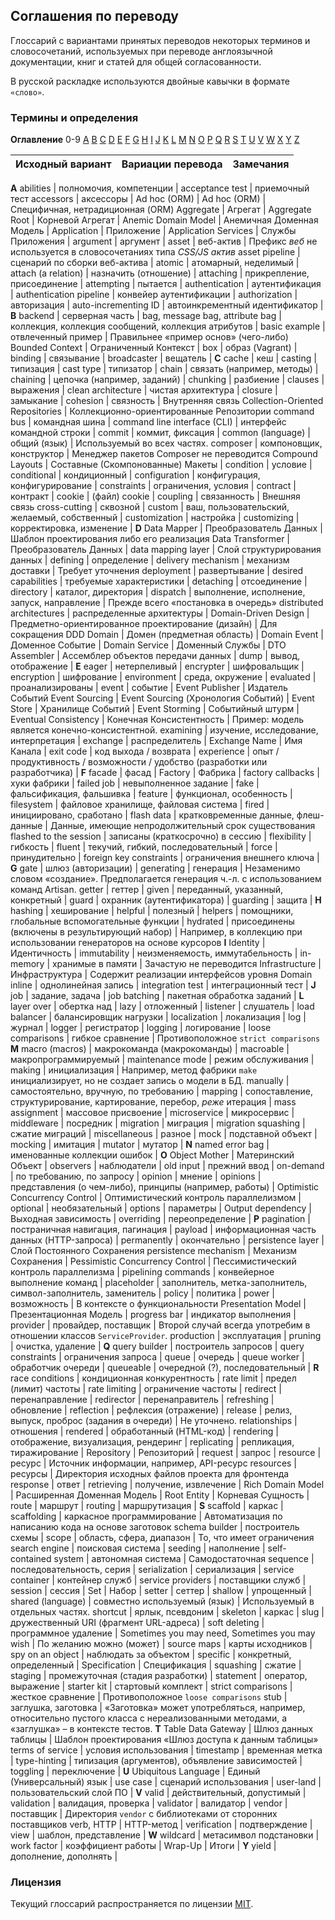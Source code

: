 ## Соглашения по переводу

Глоссарий с вариантами принятых переводов некоторых терминов и словосочетаний, используемых при переводе англоязычной документации, книг и статей для общей согласованности.

В русской раскладке используются двойные кавычки в формате `«слово»`.

<a name="terms-and-definitions"></a>
### Термины и определения

**Оглавление**
0-9
[A](#dictionary-a)
[B](#dictionary-b)
[C](#dictionary-c)
[D](#dictionary-d)
[E](#dictionary-e)
[F](#dictionary-f)
[G](#dictionary-g)
[H](#dictionary-h)
[I](#dictionary-i)
[J](#dictionary-j)
[K](#dictionary-k)
[L](#dictionary-l)
[M](#dictionary-m)
[N](#dictionary-n)
[O](#dictionary-o)
[P](#dictionary-p)
[Q](#dictionary-q)
[R](#dictionary-r)
[S](#dictionary-s)
[T](#dictionary-t)
[U](#dictionary-u)
[V](#dictionary-v)
[W](#dictionary-w)
[X](#dictionary-x)
[Y](#dictionary-y)
[Z](#dictionary-z)

Исходный вариант  |  Вариации перевода  |  Замечания
----------------- | ------------------- | -------------
<a name="dictionary-a">**A**</a>
abilities  |  полномочия, компетенции  |
acceptance test  |  приемочный тест
accessors  |  аксессоры  |
Ad hoc (ORM)  |  Ad hoc (ORM)  |  Специфичная, нетрадиционная (ORM)
Aggregate  |  Агрегат  |
Aggregate Root  |  Корневой Агрегат  |
Anemic Domain Model  |  Анемичная Доменная Модель  |
Application  |  Приложение  |
Application Services  |  Службы Приложения  |
argument  |  аргумент  |
asset  |  веб-актив  |  Префикс *веб* не используется в словосочетаниях типа *CSS/JS актив*
asset pipeline  |  сценарий по сборки веб-актива  |
atomic  |  атомарный, неделимый  |
attach (a relation)  |  назначить (отношение)  |
attaching  |  прикрепление, присоединение  |
attempting  |  пытается  |
authentication  |  аутентификация  |
authentication pipeline  |  конвейер аутентификации  |
authorization  |  авторизация  |
auto-incrementing ID  |  автоинкрементный идентификатор  |
<a name="dictionary-b">**B**</a>
backend  |  серверная часть  |
bag, message bag, attribute bag  |  коллекция, коллекция сообщений, коллекция атрибутов  |
basic example  |  отвлеченный пример  |  Правильнее «пример основ» (чего-либо)
Bounded Context  |  Ограниченный Контекст  |
box  |  образ (Vagrant)  |
binding  |  связывание  |
broadcaster  |  вещатель  |
<a name="dictionary-c">**C**</a>
cache  |  кеш  |
casting  |  типизация  |
cast type  |  типизатор  |
chain  |  связать (например, методы)  |
chaining  |  цепочка (например, заданий)  |
chunking  |  разбиение  |
clauses  |  выражения  |
clean architecture  |  чистая архитектура  |
сlosure  |  замыкание  |
cohesion  |  связность  |  Внутренняя связь
Collection-Oriented Repositories  |  Коллекционно-ориентированные Репозитории
command bus  |  командная шина  |
command line interface (CLI)  |  интерфейс командной строки  |
commit  |  коммит, фиксация  |
common (language)  |  общий (язык)  |  Используемый во всех частях.
composer  |  компоновщик, конструктор  |  Менеджер пакетов Composer не переводится
Compound Layouts  |  Составные (Скомпонованные) Макеты  |
condition  |  условие  |
conditional  |  кондиционный  |
configuration  |  конфигурация, конфигурирование  |
constraints  |  ограничения, условия  |
contract  |  контракт  |
cookie  |  (файл) cookie  |
coupling  |  связанность  |  Внешняя связь
cross-cutting  |  сквозной  |
custom  |  ваш, пользовательский, желаемый, собственный  |
customization  |  настройка  |
customizing  |  корректировка, изменение  |
<a name="dictionary-d">**D**</a>
Data Mapper  |  Преобразователь Данных  |  Шаблон проектирования либо его реализация
Data Transformer  |  Преобразователь Данных  |
data mapping layer  |  Слой структурирования данных  |
defining  |  определение  |
delivery mechanism  |  механизм доставки  |  Требует уточнения
deployment  |  развертывание  |
desired capabilities  |  требуемые характеристики  |
detaching  |  отсоединение  |
directory  |  каталог, директория  |
dispatch  |  выполнение, исполнение, запуск, направление  |  Прежде всего «постановка в очередь»
distributed architectures  |  распределенные архитектуры  |
Domain-Driven Design  |  Предметно-ориентированное проектирование (дизайн)  |  Для сокращения DDD
Domain  |  Домен (предметная область)  |
Domain Event  |  Доменное Событие  |
Domain Service  |  Доменный Службы  |
DTO Assembler  |  Ассемблер объектов передачи данных  |
dump  |  вывод, отображение  |
<a name="dictionary-e">**E**</a>
eager  |  нетерпеливый  |
encrypter  |  шифровальщик  |
encryption  |  шифрование  |
environment  |  среда, окружение  |
evaluated  |  проанализированы  |
event  |  событие  |
Event Publisher  |  Издатель Событий
Event Sourcing  |  Event Sourcing (Хронология Событий)  |
Event Store  |  Хранилище Событий  |
Event Storming  |  Событийный штурм  |
Eventual Consistency  |  Конечная Консистентность  |  Пример: модель является конечно-консистентной.
examining  |  изучение, исследование, интерпретация  |
exchange  |  распределитель  |
Exchange Name  | Имя Канала  |
exit code  |  код выхода / возврата  |
experience  |  опыт / продуктивность / возможности / удобство (разработки или разработчика)  |
<a name="dictionary-f">**F**</a>
facade  |  фасад  |
Factory  |  Фабрика  |
factory callbacks  |  хуки фабрики  |
failed job  |  невыполненное задание  |
fake  |  фальсификация, фальшивка  |
feature  |  функционал, особенность  |
filesystem  |  файловое хранилище, файловая система  |
fired  |  инициировано, сработано  |
flash data  |  кратковременные данные, флеш-данные  |  Данные, имеющие непродолжительный срок существования
flashed to the session  |  записаны (краткосрочно) в сессию  |
flexibility  |  гибкость  |
fluent  |  текучий, гибкий, последовательный  |
force  |  принудительно  |
foreign key constraints  |  ограничения внешнего ключа  |
<a name="dictionary-g">**G**</a>
gate  |  шлюз (авторизации)  |
generating  |  генерация  |  Незаменимо словом «создание». Предполагается генерация ч.-л. с использованием команд Artisan.
getter  |  геттер  |
given  |  переданный, указанный, конкретный  |
guard  |  охранник (аутентификатора)  |
guarding  |  защита  |
<a name="dictionary-h">**H**</a>
hashing  |  хеширование  |
helpful  |  полезный  |
helpers  |  помощники, глобальные вспомогательные функции  |
hydrated  |  присоединены (включены в результирующий набор)  |  Например, в коллекцию при использовании генераторов на основе курсоров
<a name="dictionary-i">**I**</a>
Identity  |  Идентичность  |
immutability  |  неизменяемость, иммутабельность  |
in-memory  |  хранимые в памяти  |  Зачастую не переводится
Infrastructure  |  Инфраструктура  |  Содержит реализации интерфейсов уровня Domain
inline  |  однолинейная запись  |
integration test  |  интеграционный тест  |
<a name="dictionary-j">**J**</a>
job  |  задание, задача  |
job batching  |  пакетная обработка заданий  |
<a name="dictionary-l">**L**</a>
layer over  |  обертка над  |
lazy  |  отложенный  |
listener  |  слушатель  |
load balancer  |  балансировщик нагрузки  |
localization  |  локализация  |
log  |  журнал  |
logger  |  регистратор  |
logging  |  логирование  |
loose comparisons  |  гибкое сравнение  |  Противоположное `strict comparisons`
<a name="dictionary-m">**M**</a>
macro (macros)  |  макрокоманда (макрокоманды)  |
macroable  |  макропрограммируемый  |
maintenance mode  |  режим обслуживания  |
making  |  инициализация  |  Например, метод фабрики `make` инициализирует, но не создает запись о модели в БД.
manually  |  самостоятельно, вручную, по требованию  |
mapping  |  сопоставление, структурирование, картирование, перебор, _реже_ итерация  |
mass assignment  |  массовое присвоение  |
microservice  |  микросервис  |
middleware  |  посредник  |
migration  |  миграция  |
migration squashing  |  сжатие миграций  |
miscellaneous  |  разное  |
mock  |  подставной объект  |
mocking  |  имитация  |
mutator  |  мутатор  |
<a name="dictionary-n">**N**</a>
named error bag  |  именованные коллекции ошибок  |
<a name="dictionary-o">**O**</a>
Object Mother  |  Материнский Объект  |
observers  |  наблюдатели  |
old input  |  прежний ввод  |
on-demand  |  по требованию, по запросу  |
opinion  |  мнение  |
opinions  |  представления (о чем-либо), принципы (например, работы)  |
Optimistic Concurrency Control  |  Оптимистический контроль параллелизмом  |
optional  |  необязательный  |
options  |  параметры  |
Output dependency  |  Выходная зависимость  |
overriding  |  переопределение  |
<a name="dictionary-p">**P**</a>
pagination  |  постраничная навигация, пагинация  |
payload  |  информационная часть данных (HTTP-запроса)  |
permanently  |  окончательно  |
persistence layer  |  Слой Постоянного Сохранения
persistence mechanism  |  Механизм Сохранения  |
Pessimistic Concurrency Control  |  Пессимистический контроль параллелизма  |
pipelining commands  |  конвейерное выполнение команд  |
placeholder  |  заполнитель, метка-заполнитель, символ-заполнитель, заменитель  |
policy  |  политика  |
power  |  возможность  |  В контексте о функциональности
Presentation Model  |  Презентационная Модель  |
progress bar  |  индикатор выполнения  |
provider  |  провайдер, поставщик  |  Второй случай всегда употребим в отношении классов `ServiceProvider`.
production  |  эксплуатация  |
pruning  |  очистка, удаление  |
<a name="dictionary-q">**Q**</a>
query builder  |  построитель запросов  |
query constraints  |  ограничения запроса  |
queue  |  очередь  |
queue worker  |  обработчик очереди  |
queueable  |  очередной (?), последовательный  |
<a name="dictionary-r">**R**</a>
race conditions  |  кондиционная конкурентность  |
rate limit  |  предел (лимит) частоты  |
rate limiting  |  ограничение частоты  |
redirect  |  перенаправление  |
redirector  |  перенаправитель  |
refreshing  |  обновление  |
reflection  |  рефлексия (отражение)  |
release  |  релиз, выпуск, проброс (задания в очереди)  |  Не уточнено.
relationships  |  отношения  |
rendered  |  обработанный (HTML-код)  |
rendering  |  отображение, визуализация, рендеринг  |
replicating  |  репликация, тиражирование  |
Repository  |  Репозиторий  |
request  |  запрос  |
resource  |  ресурс  |  Источник информации, например, API-ресурс
resources  |  ресурсы  |  Директория исходных файлов проекта для фронтенда
response  |  ответ  |
retrieving  |  получение, извлечение  |
Rich Domain Model  |  Расширенная Доменная Модель  |
Root Entity  |  Корневая Сущность  |
route  |  маршрут  |
routing  |  маршрутизация  |
<a name="dictionary-s">**S**</a>
scaffold  |  каркас  |
scaffolding  |  каркасное программирование  |  Автоматизация по написанию кода на основе заготовок
schema builder  |  построитель схемы  |
scope  |  область, сфера, диапазон  |  То, что имеет ограничения
search engine  |  поисковая система  |
seeding  |  наполнение  |
self-contained system  |  автономная система  | Самодостаточная
sequence  |  последовательность, серия  |
serialization  |  сериализация  |
service container  |  контейнер служб  |
service providers  |  поставщики служб  |
session  |  сессия  |
Set  |  Набор  |
setter  |  сеттер  |
shallow  |  упрощенный  |
shared (language)  |  совместно используемый (язык)  |  Используемый в отдельных частях.
shortcut  |  ярлык, псевдоним  |
skeleton  |  каркас  |
slug  |  дружественный URI (фрагмент URL-адреса)  |
soft deleting  |  программное удаление  |
Sometimes you may need, Sometimes you may wish  |  По желанию можно (может)  |
source maps  |  карты исходников  |
spy on an object  |  наблюдать за объектом  |
specific  |  конкретный, определенный  |
Specification  |  Спецификация  |
squashing  |  сжатие  |
staging  |  промежуточная (стадия разработки)  |
statement  |  оператор, выражение  |
starter kit  |  стартовый комплект  |
strict comparisons  |  жесткое сравнение  |  Противоположное `loose comparisons`
stub  |  заглушка, заготовка  |  «Заготовка» может употребляться, например, относительно пустого класса с нереализованными методами, а «заглушка» – в контексте тестов.
<a name="dictionary-t">**T**</a>
Table Data Gateway  |  Шлюз данных таблицы  |  Шаблон проектирования «Шлюз доступа к данным таблицы»
terms of service  |  условия использования  |
timestamp  |  временная метка  |
type-hinting  |  типизация (аргументов), объявление зависимостей  |
toggling  |  переключение  |
<a name="dictionary-u">**U**</a>
Ubiquitous Language  |  Единый (Универсальный) язык  |
use case  |  сценарий использования  |
user-land  |  пользовательский слой ПО  |
<a name="dictionary-v">**V**</a>
valid  |  действительный, допустимый  |
validation  |  валидация, проверка  |
validator  |  валидатор  |
vendor  |  поставщик  |  Директория `vendor` с библиотеками от сторонних поставщиков
verb, HTTP  |  HTTP-метод  |
verification  |  подтверждение  |
view  |  шаблон, представление  |
<a name="dictionary-w">**W**</a>
wildcard  |  метасимвол подстановки  |
work factor  |  коэффициент работы  |
Wrap-Up  |  Итоги  |
<a name="dictionary-y">**Y**</a>
yield  |  дополнение, дополнять  |

<a name="license"></a>
### Лицензия

Текущий глоссарий распространяется по лицензии [MIT](LICENSE).
